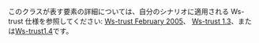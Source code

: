 このクラスが表す要素の詳細については、自分のシナリオに適用される Ws-trust 仕様を参照してください: [Ws-trust February 2005](http://schemas.xmlsoap.org/ws/2005/02/trust/)、 [Ws-trust 1.3](http://docs.oasis-open.org/ws-sx/ws-trust/200512/ws-trust-1.3-os.html)、または[Ws-trust1.4](http://docs.oasis-open.org/ws-sx/ws-trust/v1.4/os/ws-trust-1.4-spec-os.html)です。
